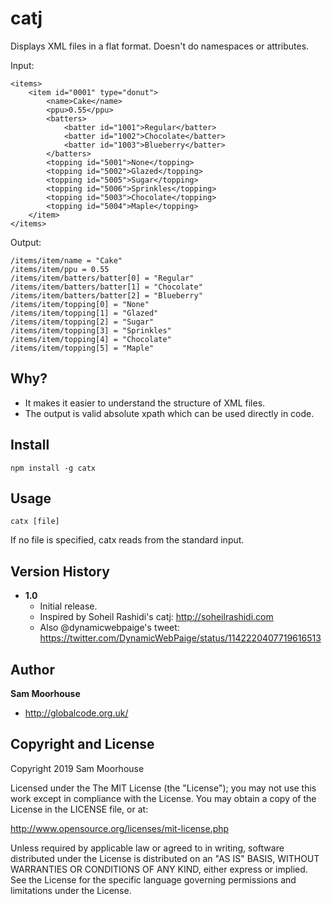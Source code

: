# catj
Displays XML files in a flat format. Doesn't do namespaces or attributes.

Input:

```
<items>
	<item id="0001" type="donut">
		<name>Cake</name>
		<ppu>0.55</ppu>
		<batters>
			<batter id="1001">Regular</batter>
			<batter id="1002">Chocolate</batter>
			<batter id="1003">Blueberry</batter>
		</batters>
		<topping id="5001">None</topping>
		<topping id="5002">Glazed</topping>
		<topping id="5005">Sugar</topping>
		<topping id="5006">Sprinkles</topping>
		<topping id="5003">Chocolate</topping>
		<topping id="5004">Maple</topping>
	</item>
</items>
```

Output:

```
/items/item/name = "Cake"
/items/item/ppu = 0.55
/items/item/batters/batter[0] = "Regular"
/items/item/batters/batter[1] = "Chocolate"
/items/item/batters/batter[2] = "Blueberry"
/items/item/topping[0] = "None"
/items/item/topping[1] = "Glazed"
/items/item/topping[2] = "Sugar"
/items/item/topping[3] = "Sprinkles"
/items/item/topping[4] = "Chocolate"
/items/item/topping[5] = "Maple"
```

## Why?

- It makes it easier to understand the structure of XML files.
- The output is valid absolute xpath which can be used directly in code.

## Install

```
npm install -g catx
```

## Usage

```
catx [file]
```

If no file is specified, catx reads from the standard input.

## Version History
+ **1.0**
	+ Initial release.
  + Inspired by Soheil Rashidi's catj: http://soheilrashidi.com
  + Also @dynamicwebpaige's tweet: https://twitter.com/DynamicWebPaige/status/1142220407719616513 

## Author
**Sam Moorhouse**

+ http://globalcode.org.uk/

## Copyright and License
Copyright 2019 Sam Moorhouse

Licensed under the The MIT License (the "License");
you may not use this work except in compliance with the License.
You may obtain a copy of the License in the LICENSE file, or at:

http://www.opensource.org/licenses/mit-license.php

Unless required by applicable law or agreed to in writing, software
distributed under the License is distributed on an "AS IS" BASIS,
WITHOUT WARRANTIES OR CONDITIONS OF ANY KIND, either express or implied.
See the License for the specific language governing permissions and
limitations under the License.
